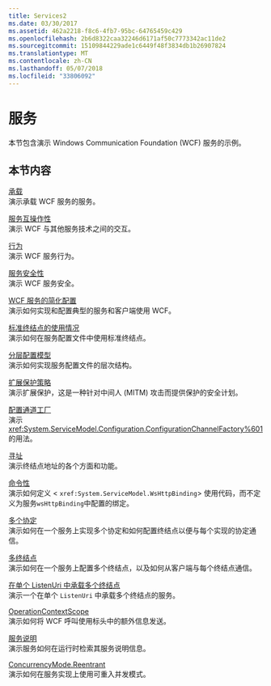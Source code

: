 ```yaml
---
title: Services2
ms.date: 03/30/2017
ms.assetid: 462a2218-f8c6-4fb7-95bc-64765459c429
ms.openlocfilehash: 2b6d8322caa32246d6171af50c7773342ac11de2
ms.sourcegitcommit: 15109844229ade1c6449f48f3834db1b26907824
ms.translationtype: MT
ms.contentlocale: zh-CN
ms.lasthandoff: 05/07/2018
ms.locfileid: "33806092"
---
```

# <a name="services"></a>服务
本节包含演示 Windows Communication Foundation (WCF) 服务的示例。  
  
## <a name="in-this-section"></a>本节内容  
 [承载](../../../../docs/framework/wcf/feature-details/hosting.md)  
 演示承载 WCF 服务的服务。  
  
 [服务互操作性](../../../../docs/framework/wcf/samples/service-interoperability.md)  
 演示 WCF 与其他服务技术之间的交互。  
  
 [行为](../../../../docs/framework/wcf/samples/behaviors.md)  
 演示 WCF 服务行为。  
  
 [服务安全性](../../../../docs/framework/wcf/samples/service-security.md)  
 演示 WCF 服务安全。  
  
 [WCF 服务的简化配置](../../../../docs/framework/wcf/samples/simplified-configuration-for-wcf-services.md)  
 演示如何实现和配置典型的服务和客户端使用 WCF。  
  
 [标准终结点的使用情况](../../../../docs/framework/wcf/samples/usage-of-standard-endpoints.md)  
 演示如何在服务配置文件中使用标准终结点。  
  
 [分层配置模型](../../../../docs/framework/wcf/samples/hierarchical-configuration-model.md)  
 演示如何实现服务配置文件的层次结构。  
  
 [扩展保护策略](../../../../docs/framework/wcf/samples/extended-protection-policy.md)  
 演示扩展保护，这是一种针对中间人 (MITM) 攻击而提供保护的安全计划。  
  
 [配置通道工厂](../../../../docs/framework/wcf/samples/configuration-channel-factory.md)  
 演示 <xref:System.ServiceModel.Configuration.ConfigurationChannelFactory%601> 的用法。  
  
 [寻址](../../../../docs/framework/wcf/samples/addressing.md)  
 演示终结点地址的各个方面和功能。  
  
 [命令性](../../../../docs/framework/wcf/samples/imperative.md)  
 演示如何定义 <<!--zz xref:System.ServiceModel.WsHttpBinding --> `xref:System.ServiceModel.WsHttpBinding`> 使用代码，而不定义为服务`wsHttpBinding`中配置的绑定。  
  
 [多个协定](../../../../docs/framework/wcf/samples/multiple-contracts.md)  
 演示如何在一个服务上实现多个协定和如何配置终结点以便与每个实现的协定通信。  
  
 [多终结点](../../../../docs/framework/wcf/samples/multiple-endpoints.md)  
 演示如何在一个服务上配置多个终结点，以及如何从客户端与每个终结点通信。  
  
 [在单个 ListenUri 中承载多个终结点](../../../../docs/framework/wcf/samples/multiple-endpoints-at-a-single-listenuri.md)  
 演示一个在单个 `ListenUri` 中承载多个终结点的服务。  
  
 [OperationContextScope](../../../../docs/framework/wcf/samples/operationcontextscope.md)  
 演示如何将 WCF 呼叫使用标头中的额外信息发送。  
  
 [服务说明](../../../../docs/framework/wcf/samples/service-description.md)  
 演示服务如何在运行时检索其服务说明信息。  
  
 [ConcurrencyMode.Reentrant](../../../../docs/framework/wcf/samples/concurrencymode-reentrant.md)  
 演示如何在服务实现上使用可重入并发模式。
